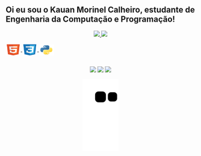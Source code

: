 ## Oi eu sou o Kauan Morinel Calheiro, estudante de Engenharia da Computação e Programação!

<div align="center">
  <a href="https://github.com/KauanCalheiro">
  <img height="auto" src="https://github-readme-stats.vercel.app/api?username=KauanCalheiro&show_icons=true&theme=chartreuse-dark&include_all_commits=true&count_private=true"
  style="max-width: 80%;"/>
  <img height="auto" src="https://github-readme-stats.vercel.app/api/top-langs/?username=KauanCalheiro&layout=compact&langs_count=7&theme=chartreuse-dark"/>
</div>
<div style="display: inline_block"><br>
  <img align="center" alt="Kauan-HTML" height="30" width="40" src="https://raw.githubusercontent.com/devicons/devicon/master/icons/html5/html5-original.svg">
  <img align="center" alt="Kauan-CSS" height="30" width="40" src="https://raw.githubusercontent.com/devicons/devicon/master/icons/css3/css3-original.svg">
  <img align="center" alt="Kauan-Python" height="30" width="40" src="https://raw.githubusercontent.com/devicons/devicon/master/icons/python/python-original.svg">
</div>
  
  ##
 
<div align = "center"> 
  <a href="https://instagram.com/kauanmcalheiro" target="_blank"><img src="https://img.shields.io/badge/-Instagram-%23E4405F?style=for-the-badge&logo=instagram&logoColor=white" target="_blank"></a>
  <a href = "mailto:kauan.calheiro@universo.univates.br"><img src="https://img.shields.io/badge/-Gmail-%23333?style=for-the-badge&logo=gmail&logoColor=white" target="_blank"></a>
  <a href="https://www.linkedin.com/in/kauan-morinel-calheiro-b3ab2222b/" target="_blank"><img src="https://img.shields.io/badge/-LinkedIn-%230077B5?style=for-the-badge&logo=linkedin&logoColor=white" target="_blank"></a> 
 
  ![Snake animation](https://github.com/rafaballerini/rafaballerini/blob/output/github-contribution-grid-snake.svg)
 
</div>
